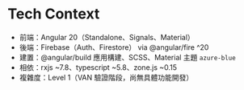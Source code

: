 # Tech Context

- 前端：Angular 20（Standalone、Signals、Material）
- 後端：Firebase（Auth、Firestore） via @angular/fire ^20
- 建置：@angular/build 應用構建、SCSS、Material 主題 `azure-blue`
- 相依：rxjs ~7.8、typescript ~5.8、zone.js ~0.15
- 複雜度：Level 1（VAN 驗證階段，尚無具體功能開發）
